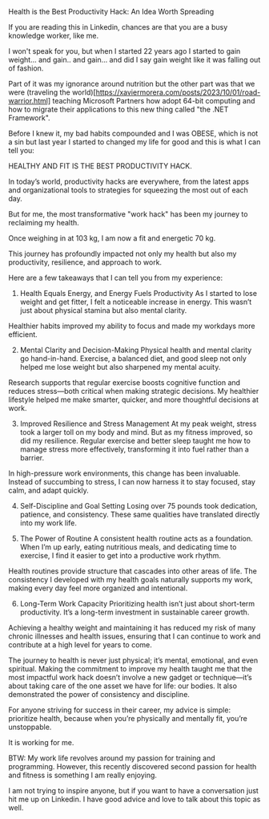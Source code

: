 Health is the Best Productivity Hack: An Idea Worth Spreading

If you are reading this in Linkedin, chances are that you are a busy knowledge worker, like me.

I won't speak for you, but when I started 22 years ago I started to gain weight... and gain.. and gain... and did I say gain weight like it was falling out of fashion.

Part of it was my ignorance around nutrition but the other part was that we were (traveling the world)[https://xaviermorera.com/posts/2023/10/01/road-warrior.html] teaching Microsoft Partners how adopt 64-bit computing and how to migrate their applications to this new thing called "the .NET Framework".

Before I knew it, my bad habits compounded and I was OBESE, which is not a sin but last year I started to changed my life for good and this is what I can tell you:

HEALTHY AND FIT IS THE BEST PRODUCTIVITY HACK.

In today’s world, productivity hacks are everywhere, from the latest apps and organizational tools to strategies for squeezing the most out of each day. 

But for me, the most transformative "work hack" has been my journey to reclaiming my health. 

Once weighing in at 103 kg, I am now a fit and energetic 70 kg. 

This journey has profoundly impacted not only my health but also my productivity, resilience, and approach to work. 

Here are a few takeaways that I can tell you from my experience:

1. Health Equals Energy, and Energy Fuels Productivity
As I started to lose weight and get fitter, I felt a noticeable increase in energy. This wasn’t just about physical stamina but also mental clarity. 

Healthier habits improved my ability to focus and made my workdays more efficient.  

2. Mental Clarity and Decision-Making
Physical health and mental clarity go hand-in-hand. Exercise, a balanced diet, and good sleep not only helped me lose weight but also sharpened my mental acuity. 

Research supports that regular exercise boosts cognitive function and reduces stress—both critical when making strategic decisions. My healthier lifestyle helped me make smarter, quicker, and more thoughtful decisions at work.

3. Improved Resilience and Stress Management
At my peak weight, stress took a larger toll on my body and mind. But as my fitness improved, so did my resilience. Regular exercise and better sleep taught me how to manage stress more effectively, transforming it into fuel rather than a barrier. 

In high-pressure work environments, this change has been invaluable. Instead of succumbing to stress, I can now harness it to stay focused, stay calm, and adapt quickly.

4. Self-Discipline and Goal Setting
Losing over 75 pounds took dedication, patience, and consistency. These same qualities have translated directly into my work life.  

5. The Power of Routine
A consistent health routine acts as a foundation. When I’m up early, eating nutritious meals, and dedicating time to exercise, I find it easier to get into a productive work rhythm. 

Health routines provide structure that cascades into other areas of life. The consistency I developed with my health goals naturally supports my work, making every day feel more organized and intentional.

6. Long-Term Work Capacity
Prioritizing health isn’t just about short-term productivity. It’s a long-term investment in sustainable career growth. 

Achieving a healthy weight and maintaining it has reduced my risk of many chronic illnesses and health issues, ensuring that I can continue to work and contribute at a high level for years to come.


The journey to health is never just physical; it’s mental, emotional, and even spiritual. Making the commitment to improve my health taught me that the most impactful work hack doesn’t involve a new gadget or technique—it’s about taking care of the one asset we have for life: our bodies. It also demonstrated the power of consistency and discipline.

For anyone striving for success in their career, my advice is simple: prioritize health, because when you’re physically and mentally fit, you’re unstoppable.

It is working for me. 

BTW: My work life revolves around my passion for training and programming. However, this recently discovered second passion for health and fitness is something I am really enjoying. 

I am not trying to inspire anyone, but if you want to have a conversation just hit me up on Linkedin. I have good advice and love to talk about this topic as well.
  